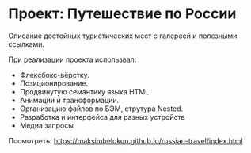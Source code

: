 
# Проект: Путешествие по России

Описание достойных туристических мест с галереей и полезными ссылками.

При реализации проекта использвал:
* Флексбокс-вёрстку.
* Позиционирование.
* Продвинутую семантику языка HTML.
* Анимации и трансформации.
* Организацию файлов по БЭМ, струтура Nested.
* Разработка и интерфейса для разных устройств
* Медиа запросы

Посмотреть: https://maksimbelokon.github.io/russian-travel/index.html